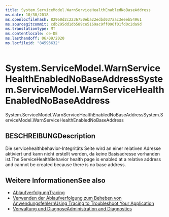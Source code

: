 ```yaml
---
title: System.ServiceModel.WarnServiceHealthEnabledNoBaseAddress
ms.date: 10/30/2018
ms.openlocfilehash: 82960d2c2236750eba22edbd037aac3eeeb54961
ms.sourcegitcommit: cdb295dd1db589ce5169ac9ff096f01fd0c2da9d
ms.translationtype: MT
ms.contentlocale: de-DE
ms.lasthandoff: 06/09/2020
ms.locfileid: "84593632"
---
```

# <a name="systemservicemodelwarnservicehealthenablednobaseaddress"></a><span data-ttu-id="09771-102">System.ServiceModel.WarnServiceHealthEnabledNoBaseAddress</span><span class="sxs-lookup"><span data-stu-id="09771-102">System.ServiceModel.WarnServiceHealthEnabledNoBaseAddress</span></span>
<span data-ttu-id="09771-103">System.ServiceModel.WarnServiceHealthEnabledNoBaseAddress</span><span class="sxs-lookup"><span data-stu-id="09771-103">System.ServiceModel.WarnServiceHealthEnabledNoBaseAddress</span></span>  
  
## <a name="description"></a><span data-ttu-id="09771-104">BESCHREIBUNG</span><span class="sxs-lookup"><span data-stu-id="09771-104">Description</span></span>  
 <span data-ttu-id="09771-105">Die servicehealthbehavior-Integritäts Seite wird an einer relativen Adresse aktiviert und kann nicht erstellt werden, da keine Basisadresse vorhanden ist.</span><span class="sxs-lookup"><span data-stu-id="09771-105">The ServiceHealthBehavior health page is enabled at a relative address and cannot be created because there is no base address.</span></span>  
  
## <a name="see-also"></a><span data-ttu-id="09771-106">Weitere Informationen</span><span class="sxs-lookup"><span data-stu-id="09771-106">See also</span></span>

- [<span data-ttu-id="09771-107">Ablaufverfolgung</span><span class="sxs-lookup"><span data-stu-id="09771-107">Tracing</span></span>](index.md)
- [<span data-ttu-id="09771-108">Verwenden der Ablaufverfolgung zum Beheben von Anwendungsfehlern</span><span class="sxs-lookup"><span data-stu-id="09771-108">Using Tracing to Troubleshoot Your Application</span></span>](using-tracing-to-troubleshoot-your-application.md)
- [<span data-ttu-id="09771-109">Verwaltung und Diagnose</span><span class="sxs-lookup"><span data-stu-id="09771-109">Administration and Diagnostics</span></span>](../index.md)
